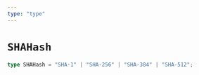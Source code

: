 ```yaml
---
type: "type"
---
```


# `SHAHash`

```ts
type SHAHash = "SHA-1" | "SHA-256" | "SHA-384" | "SHA-512";
```
